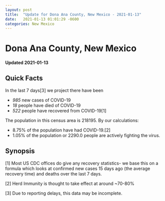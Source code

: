 ```yaml
---
layout: post
title:  "Update for Dona Ana County, New Mexico - 2021-01-13"
date:   2021-01-13 01:01:29 -0600
categories: New Mexico
---
```


# Dona Ana County, New Mexico
#### Updated 2021-01-13

## Quick Facts

In the last 7 days[3] we project there have been
- *985* new cases of COVID-19
- *18* people have died of COVID-19
- *522* people have recovered from COVID-19[1]

The population in this census area is 218195. By our calculations:
- 8.75% of the population have had COVID-19.[2]
- 1.05% of the population or 2290.0 people are actively fighting the virus.

## Synopsis




[1] Most US CDC offices do give any recovery statistics- we base this on a formula which looks at confirmed new cases
15 days ago (the average recovery time) and deaths over the last 7 days.

[2] Herd Immunity is thought to take effect at around ~70-80%

[3] Due to reporting delays, this data may be incomplete.
 
    